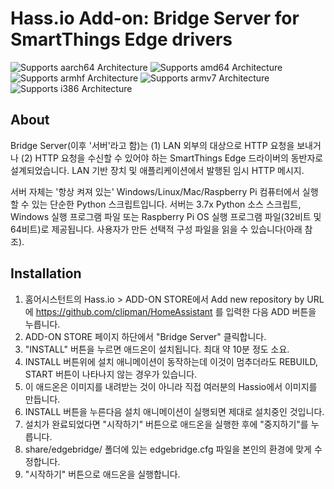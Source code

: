 # Hass.io Add-on: Bridge Server for SmartThings Edge drivers 

![Supports aarch64 Architecture][aarch64-shield] ![Supports amd64 Architecture][amd64-shield] ![Supports armhf Architecture][armhf-shield] ![Supports armv7 Architecture][armv7-shield] ![Supports i386 Architecture][i386-shield]

## About
Bridge Server(이후 '서버'라고 함)는 (1) LAN 외부의 대상으로 HTTP 요청을 보내거나 (2) HTTP 요청을 수신할 수 있어야 하는 SmartThings Edge 드라이버의 동반자로 설계되었습니다. LAN 기반 장치 및 애플리케이션에서 발행된 임시 HTTP 메시지.

서버 자체는 '항상 켜져 있는' Windows/Linux/Mac/Raspberry Pi 컴퓨터에서 실행할 수 있는 단순한 Python 스크립트입니다. 서버는 3.7x Python 소스 스크립트, Windows 실행 프로그램 파일 또는 Raspberry Pi OS 실행 프로그램 파일(32비트 및 64비트)로 제공됩니다. 사용자가 만든 선택적 구성 파일을 읽을 수 있습니다(아래 참조).

## Installation

1. 홈어시스턴트의 Hass.io > ADD-ON STORE에서 Add new repository by URL에 https://github.com/clipman/HomeAssistant 를 입력한 다음 ADD 버튼을 누릅니다.
2. ADD-ON STORE 페이지 하단에서 "Bridge Server" 클릭합니다.
3. "INSTALL" 버튼을 누르면 애드온이 설치됩니다. 최대 약 10분 정도 소요. 
4. INSTALL 버튼위에 설치 애니메이션이 동작하는데 이것이 멈추더라도 REBUILD, START 버튼이 나타나지 않는 경우가 있습니다.
5. 이 애드온은 이미지를 내려받는 것이 아니라 직접 여러분의 Hassio에서 이미지를 만듭니다.
6. INSTALL 버튼을 누른다음 설치 애니메이션이 실행되면 제대로 설치중인 것입니다.
7. 설치가 완료되었다면 "시작하기" 버튼으로 애드온을 실행한 후에 "중지하기"를 누릅니다.
8. share/edgebridge/ 폴더에 있는 edgebridge.cfg 파일을 본인의 환경에 맞게 수정합니다.
9. "시작하기" 버튼으로 애드온을 실행합니다.


[forum]: https://cafe.naver.com/koreassistant
[github]: https://github.com/clipman/addons
[aarch64-shield]: https://img.shields.io/badge/aarch64-yes-green.svg
[amd64-shield]: https://img.shields.io/badge/amd64-yes-green.svg
[armhf-shield]: https://img.shields.io/badge/armhf-yes-green.svg
[armv7-shield]: https://img.shields.io/badge/armv7-yes-green.svg
[i386-shield]: https://img.shields.io/badge/i386-yes-green.svg
